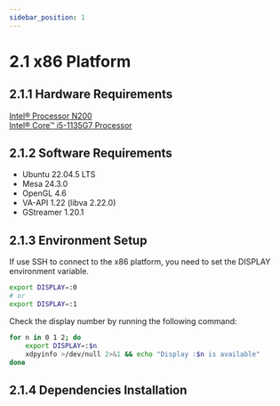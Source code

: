 ```yaml
---
sidebar_position: 1
---
```

# 2.1 x86 Platform

## 2.1.1 Hardware Requirements

[Intel® Processor N200](https://www.intel.com/content/www/us/en/products/sku/231804/intel-processor-n200-6m-cache-up-to-3-70-ghz/specifications.html)  
[Intel® Core™ i5-1135G7 Processor](https://www.intel.com/content/www/us/en/products/sku/208658/intel-core-i51135g7-processor-8m-cache-up-to-4-20-ghz/specifications.html)

## 2.1.2 Software Requirements

- Ubuntu 22.04.5 LTS
- Mesa 24.3.0
- OpenGL 4.6
- VA-API 1.22 (libva 2.22.0)
- GStreamer 1.20.1

## 2.1.3 Environment Setup

If use SSH to connect to the x86 platform, you need to set the DISPLAY environment variable.

```bash
export DISPLAY=:0
# or
export DISPLAY=:1
```

Check the display number by running the following command:

```bash
for n in 0 1 2; do
    export DISPLAY=:$n
    xdpyinfo >/dev/null 2>&1 && echo "Display :$n is available"
done
```

## 2.1.4 Dependencies Installation
